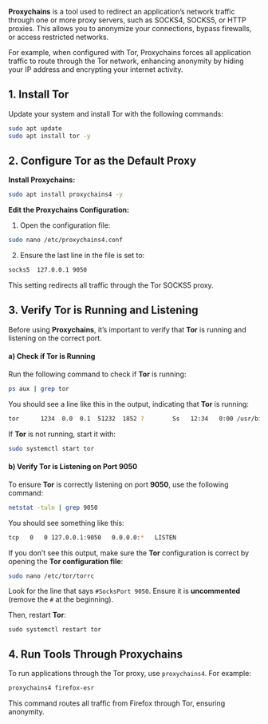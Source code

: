 **Proxychains** is a tool used to redirect an application’s network traffic through one or more proxy servers, such as SOCKS4, SOCKS5, or HTTP proxies. This allows you to anonymize your connections, bypass firewalls, or access restricted networks.

For example, when configured with Tor, Proxychains forces all application traffic to route through the Tor network, enhancing anonymity by hiding your IP address and encrypting your internet activity.

## 1. Install Tor

Update your system and install Tor with the following commands:
```bash
sudo apt update
sudo apt install tor -y
```

## 2. Configure Tor as the Default Proxy

**Install Proxychains:**

```bash
sudo apt install proxychains4 -y
```

**Edit the Proxychains Configuration:**

1. Open the configuration file:

```bash
sudo nano /etc/proxychains4.conf
```

2. Ensure the last line in the file is set to:

```bash
socks5  127.0.0.1 9050
```

This setting redirects all traffic through the Tor SOCKS5 proxy.

## 3. Verify Tor is Running and Listening

Before using **Proxychains**, it’s important to verify that **Tor** is running and listening on the correct port.

#### a) Check if Tor is Running

Run the following command to check if **Tor** is running:

```bash
ps aux | grep tor
```

You should see a line like this in the output, indicating that **Tor** is running:

```bash
tor      1234  0.0  0.1  51232  1852 ?        Ss   12:34   0:00 /usr/bin/tor
```

If **Tor** is not running, start it with:

```bash
sudo systemctl start tor
```

#### b) Verify Tor is Listening on Port 9050

To ensure **Tor** is correctly listening on port **9050**, use the following command:

```bash
netstat -tuln | grep 9050
```

You should see something like this:

```bash
tcp   0   0 127.0.0.1:9050   0.0.0.0:*   LISTEN
```

If you don’t see this output, make sure the **Tor** configuration is correct by opening the **Tor configuration file**:

```bash
sudo nano /etc/tor/torrc
```

Look for the line that says `#SocksPort 9050`. Ensure it is **uncommented** (remove the `#` at the beginning).

Then, restart **Tor**:

```
sudo systemctl restart tor
```


## 4. Run Tools Through Proxychains

To run applications through the Tor proxy, use `proxychains4`. For example:

```bash
proxychains4 firefox-esr
```

This command routes all traffic from Firefox through Tor, ensuring anonymity.